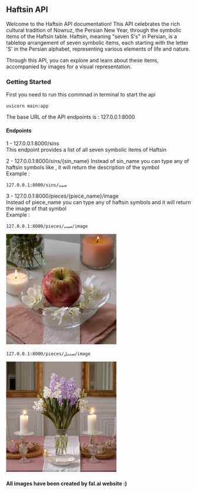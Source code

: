 
## Haftsin API 
Welcome to the Haftsin API documentation! This API celebrates the rich cultural tradition of Nowruz, the Persian New Year, through the symbolic items of the Haftsin table. Haftsin, meaning "seven S's" in Persian, is a tabletop arrangement of seven symbolic items, each starting with the letter 'S' in the Persian alphabet, representing various elements of life and nature.

Through this API, you can explore and learn about these items, accompanied by images for a visual representation.

### Getting Started  
First you need to run this commnad in terminal to start the api 
```
uvicorn main:app
```  
The base URL of the API endpoints is : 127.0.0.1:8000  
#### Endpoints  
1 - 127.0.0.1:8000/sins  
This endpoint provides a list of all seven symbolic items of Haftsin  

2 - 127.0.0.1:8000/sins/{sin_name}
Instead of sin_name you can type any of haftsin symbols like , it will return the description of the symbol  
Example :  
```
127.0.0.1:8000/sins/سیب
```
3 - 127.0.0.1:8000/pieces/{piece_name}/image  
  Instead of piece_name you can type any of haftsin symbols and it will return the image of that symbol  
Example : 
```
127.0.0.1:8000/pieces/سیب/image
```  
<img src="images/sib.jpg" alt="Sample Image" style="width:300px;height:300px;">  

```
127.0.0.1:8000/pieces/سنبل/image
```  
<img src="images/sonbol.jpg" alt="Sample Image" style="width:300px;height:300px;">  


#### All images have been created by fal.ai website :)
